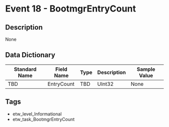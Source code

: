 # Event 18 - BootmgrEntryCount

## Description
None

## Data Dictionary
|Standard Name|Field Name|Type|Description|Sample Value|
|---|---|---|---|---|
|TBD|EntryCount|TBD|UInt32|None|None|

## Tags
* etw_level_Informational
* etw_task_BootmgrEntryCount